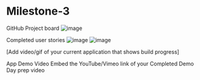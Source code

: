 # Milestone-3

GitHub Project board
![image](https://github.com/user-attachments/assets/68bda7c1-1c73-40a4-82d9-9e175a0352dd)



Completed user stories
![image](https://github.com/user-attachments/assets/1d1603d5-0033-49fe-a628-d1c3e3a0279b)
![image](https://github.com/user-attachments/assets/8f8786c0-6d52-4870-9a7c-bf6b22ecc0d5)

[Add video/gif of your current application that shows build progress] 

App Demo Video
Embed the YouTube/Vimeo link of your Completed Demo Day prep video
